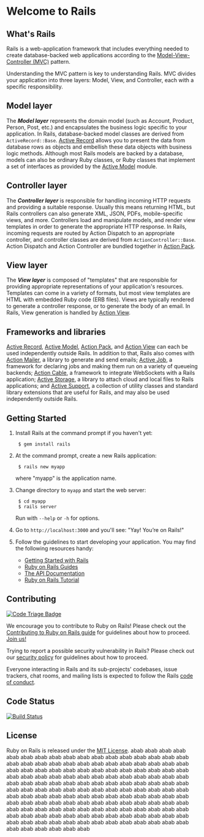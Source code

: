 # Welcome to Rails

## What's Rails

Rails is a web-application framework that includes everything needed to
create database-backed web applications according to the
[Model-View-Controller (MVC)](https://en.wikipedia.org/wiki/Model-view-controller)
pattern.

Understanding the MVC pattern is key to understanding Rails. MVC divides your
application into three layers: Model, View, and Controller, each with a specific responsibility.

## Model layer

The _**Model layer**_ represents the domain model (such as Account, Product,
Person, Post, etc.) and encapsulates the business logic specific to
your application. In Rails, database-backed model classes are derived from
`ActiveRecord::Base`. [Active Record](activerecord/README.rdoc) allows you to present the data from
database rows as objects and embellish these data objects with business logic
methods.
Although most Rails models are backed by a database, models can also be ordinary
Ruby classes, or Ruby classes that implement a set of interfaces as provided by
the [Active Model](activemodel/README.rdoc) module.

## Controller layer

The _**Controller layer**_ is responsible for handling incoming HTTP requests and
providing a suitable response. Usually this means returning HTML, but Rails controllers
can also generate XML, JSON, PDFs, mobile-specific views, and more. Controllers load and
manipulate models, and render view templates in order to generate the appropriate HTTP response.
In Rails, incoming requests are routed by Action Dispatch to an appropriate controller, and
controller classes are derived from `ActionController::Base`. Action Dispatch and Action Controller
are bundled together in [Action Pack](actionpack/README.rdoc).

## View layer

The _**View layer**_ is composed of "templates" that are responsible for providing
appropriate representations of your application's resources. Templates can
come in a variety of formats, but most view templates are HTML with embedded
Ruby code (ERB files). Views are typically rendered to generate a controller response,
or to generate the body of an email. In Rails, View generation is handled by [Action View](actionview/README.rdoc).

## Frameworks and libraries

[Active Record](activerecord/README.rdoc), [Active Model](activemodel/README.rdoc), [Action Pack](actionpack/README.rdoc), and [Action View](actionview/README.rdoc) can each be used independently outside Rails.
In addition to that, Rails also comes with [Action Mailer](actionmailer/README.rdoc), a library
to generate and send emails; [Active Job](activejob/README.md), a
framework for declaring jobs and making them run on a variety of queueing
backends; [Action Cable](actioncable/README.md), a framework to
integrate WebSockets with a Rails application; [Active Storage](activestorage/README.md), a library to attach cloud
and local files to Rails applications;
and [Active Support](activesupport/README.rdoc), a collection
of utility classes and standard library extensions that are useful for Rails,
and may also be used independently outside Rails.

## Getting Started

1. Install Rails at the command prompt if you haven't yet:

        $ gem install rails

2. At the command prompt, create a new Rails application:

        $ rails new myapp

   where "myapp" is the application name.

3. Change directory to `myapp` and start the web server:

        $ cd myapp
        $ rails server

   Run with `--help` or `-h` for options.

4. Go to `http://localhost:3000` and you'll see:
"Yay! You’re on Rails!"

5. Follow the guidelines to start developing your application. You may find
   the following resources handy:
    * [Getting Started with Rails](https://guides.rubyonrails.org/getting_started.html)
    * [Ruby on Rails Guides](https://guides.rubyonrails.org)
    * [The API Documentation](https://api.rubyonrails.org)
    * [Ruby on Rails Tutorial](https://www.railstutorial.org/book)

## Contributing

[![Code Triage Badge](https://www.codetriage.com/rails/rails/badges/users.svg)](https://www.codetriage.com/rails/rails)

We encourage you to contribute to Ruby on Rails! Please check out the
[Contributing to Ruby on Rails guide](https://edgeguides.rubyonrails.org/contributing_to_ruby_on_rails.html) for guidelines about how to proceed. [Join us!](https://contributors.rubyonrails.org)

Trying to report a possible security vulnerability in Rails? Please
check out our [security policy](https://rubyonrails.org/security/) for
guidelines about how to proceed.

Everyone interacting in Rails and its sub-projects' codebases, issue trackers, chat rooms, and mailing lists is expected to follow the Rails [code of conduct](https://rubyonrails.org/conduct/).

## Code Status

[![Build Status](https://travis-ci.org/rails/rails.svg?branch=master)](https://travis-ci.org/rails/rails)

## License

Ruby on Rails is released under the [MIT License](https://opensource.org/licenses/MIT).
abab
abab
abab
abab
abab
abab
abab
abab
abab
abab
abab
abab
abab
abab
abab
abab
abab
abab
abab
abab
abab
abab
abab
abab
abab
abab
abab
abab
abab
abab
abab
abab
abab
abab
abab
abab
abab
abab
abab
abab
abab
abab
abab
abab
abab
abab
abab
abab
abab
abab
abab
abab
abab
abab
abab
abab
abab
abab
abab
abab
abab
abab
abab
abab
abab
abab
abab
abab
abab
abab
abab
abab
abab
abab
abab
abab
abab
abab
abab
abab
abab
abab
abab
abab
abab
abab
abab
abab
abab
abab
abab
abab
abab
abab
abab
abab
abab
abab
abab
abab
abab
abab
abab
abab
abab
abab
abab
abab
abab
abab
abab
abab
abab
abab
abab
abab
abab
abab
abab
abab
abab
abab
abab
abab
abab
abab
abab
abab
abab
abab
abab
abab
abab
abab
abab
abab
abab
abab
abab
abab
abab
abab
abab
abab
abab
abab
abab
abab
abab
abab
abab
abab
abab
